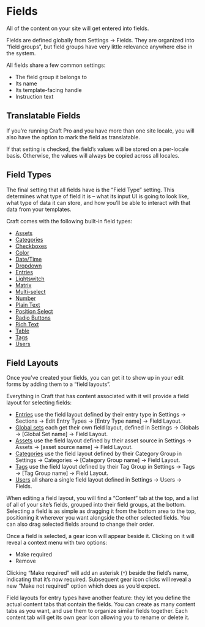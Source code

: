 Fields
=======

All of the content on your site will get entered into fields.

Fields are defined globally from Settings → Fields. They are organized into “field groups”, but field groups have very little relevance anywhere else in the system.

All fields share a few common settings:

* The field group it belongs to
* Its name
* Its template-facing handle
* Instruction text

## Translatable Fields

If you’re running Craft Pro and you have more than one site locale, you will also have the option to mark the field as translatable.

If that setting is checked, the field’s values will be stored on a per-locale basis. Otherwise, the values will always be copied across all locales.

## Field Types

The final setting that all fields have is the “Field Type” setting. This determines what type of field it is – what its input UI is going to look like, what type of data it can store, and how you’ll be able to interact with that data from your templates.

Craft comes with the following built-in field types:

* [Assets](en/assets-field.md)
* [Categories](en/categories-field.md)
* [Checkboxes](en/checkboxes-field.md)
* [Color](en/color-field.md)
* [Date/Time](en/date-time-field.md)
* [Dropdown](en/dropdown-field.md)
* [Entries](en/entries-field.md)
* [Lightswitch](en/lightswitch-field.md)
* [Matrix](en/matrix-field.md)
* [Multi-select](en/multi-select-field.md)
* [Number](en/number-field.md)
* [Plain Text](en/plain-text-field.md)
* [Position Select](en/position-select-field.md)
* [Radio Buttons](en/radio-buttons-field.md)
* [Rich Text](en/rich-text-field/md)
* [Table](en/table-field.md)
* [Tags](en/tags-field.md)
* [Users](en/users-field.md)


## Field Layouts

Once you’ve created your fields, you can get it to show up in your edit forms by adding them to a “field layouts”.

Everything in Craft that has content associated with it will provide a field layout for selecting fields:

* [Entries](en/sections-and-entries.md) use the field layout defined by their entry type in Settings → Sections → Edit Entry Types → [Entry Type name] → Field Layout.
* [Global sets](en/globals.md) each get their own field layout, defined in Settings → Globals → [Global Set name] → Field Layout.
* [Assets](en/assets.md) use the field layout defined by their asset source in Settings → Assets → [asset source name] → Field Layout.
* [Categories](en/categories) use the field layout defined by their Category Group in Settings → Categories → [Category Group name] → Field Layout.
* [Tags](en/tags) use the field layout defined by their Tag Group in Settings → Tags → [Tag Group name] → Field Layout.
* [Users](en/users) all share a single field layout defined in Settings → Users → Fields.

When editing a field layout, you will find a “Content” tab at the top, and a list of all of your site’s fields, grouped into their field groups, at the bottom. Selecting a field is as simple as dragging it from the bottom area to the top, positioning it wherever you want alongside the other selected fields. You can also drag selected fields around to change their order.

Once a field is selected, a gear icon will appear beside it. Clicking on it will reveal a context menu with two options:

* Make required
* Remove

Clicking “Make required” will add an asterisk (`*`) beside the field’s name, indicating that it’s now required. Subsequent gear icon clicks will reveal a new “Make not required” option which does as you’d expect.

Field layouts for entry types have another feature: they let you define the actual content tabs that contain the fields. You can create as many content tabs as you want, and use them to organize similar fields together. Each content tab will get its own gear icon allowing you to rename or delete it.
